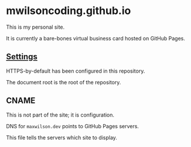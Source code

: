 # mwilsoncoding.github.io

This is my personal site.

It is currently a bare-bones virtual business card hosted on GitHub Pages.

## [Settings](https://github.com/mwilsoncoding/mwilsoncoding.github.io/settings/pages)

HTTPS-by-default has been configured in this repository.

The document root is the root of the repository.

## CNAME

This is not part of the site; it is configuration.

DNS for `maxwilson.dev` points to GitHub Pages servers.

This file tells the servers which site to display.
